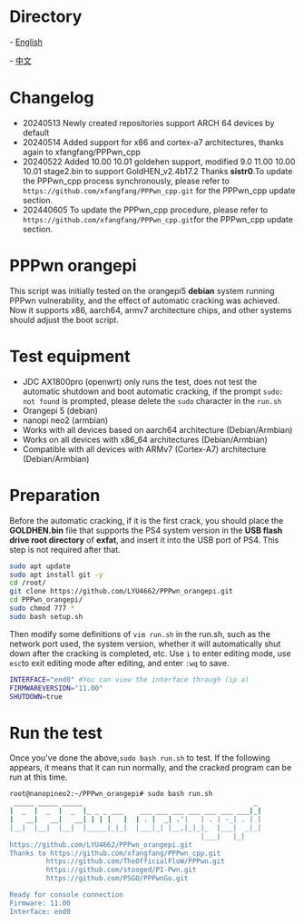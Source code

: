 # Directory

\- [English](readme_en.md)

\- [中文](readme.md)

# Changelog

- 20240513 Newly created repositories support ARCH 64 devices by default
- 20240514 Added support for x86 and cortex-a7 architectures, thanks again to xfangfang/PPPwn_cpp
- 20240522 Added 10.00 10.01 goldehen support, modified 9.0 11.00 10.00 10.01 stage2.bin to support GoldHEN_v2.4b17.2 Thanks **sistr0**.To update the PPPwn_cpp process synchronously, please refer to `https://github.com/xfangfang/PPPwn_cpp.git` for the PPPwn_cpp update section.
- 202440605 To update the PPPwn_cpp procedure, please refer to `https://github.com/xfangfang/PPPwn_cpp.git`for the PPPwn_cpp update section.

# PPPwn orangepi

This script was initially tested on the orangepi5 **debian** system running PPPwn vulnerability, and the effect of automatic cracking was achieved. Now it supports x86, aarch64, armv7 architecture chips, and other systems should adjust the boot script.

# Test equipment

- JDC AX1800pro (openwrt) only runs the test, does not test the automatic shutdown and boot automatic cracking, if the prompt `sudo: not found` is prompted, please delete the `sudo` character in the `run.sh`
- Orangepi 5 (debian)
- nanopi neo2  (armbian)
- Works with all devices based on aarch64 architecture (Debian/Armbian)
- Works on all devices with x86_64 architectures (Debian/Armbian)
- Compatible with all devices with ARMv7 (Cortex-A7) architecture (Debian/Armbian) 

# Preparation

Before the automatic cracking, if it is the first crack, you should place the **GOLDHEN.bin** file that supports the PS4 system version in the **USB flash drive root directory** of **exfat**, and insert it into the USB port of PS4. This step is not required after that.

```sh
sudo apt update
sudo apt install git -y
cd /root/
git clone https://github.com/LYU4662/PPPwn_orangepi.git
cd PPPwn_orangepi/
sudo chmod 777 *
sudo bash setup.sh
```

Then modify some definitions of `vim run.sh` in the run.sh, such as the network port used, the system version, whether it will automatically shut down after the cracking is completed, etc. Use `i` to enter editing mode, use `esc`to exit editing mode after editing, and enter `:wq` to save.

```sh
INTERFACE="end0" #You can view the interface through (ip a)
FIRMWAREVERSION="11.00"
SHUTDOWN=true
```

# Run the test

Once you've done the above,`sudo bash run.sh` to test. If the following appears, it means that it can run normally, and the cracked program can be run at this time.

```sh
root@nanopineo2:~/PPPwn_orangepi# sudo bash run.sh
 _____ _____ _____                                          _
|  _  |  _  |  _  |_ _ _ ___    ___ ___ ___ ___ ___ ___ ___|_|
|   __|   __|   __| | | |   |  | . |  _| .'|   | . | -_| . | |
|__|  |__|  |__|  |_____|_|_|  |___|_| |__,|_|_|_  |___|  _|_|
                                               |___|   |_|
https://github.com/LYU4662/PPPwn_orangepi.git
Thanks to https://github.com/xfangfang/PPPwn_cpp.git
         https://github.com/TheOfficialFloW/PPPwn.git
         https://github.com/stooged/PI-Pwn.git
         https://github.com/PSGO/PPPwnGo.git

Ready for console connection
Firmware: 11.00
Interface: end0
```

